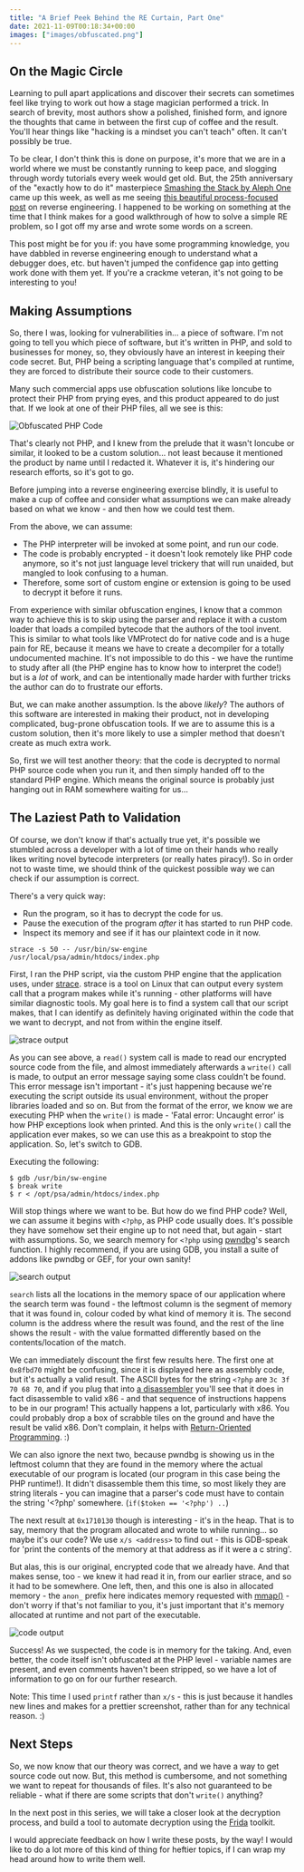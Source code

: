 ```yaml
---
title: "A Brief Peek Behind the RE Curtain, Part One"
date: 2021-11-09T00:18:34+00:00
images: ["images/obfuscated.png"]
---
```


## On the Magic Circle

Learning to pull apart applications and discover their secrets can sometimes
feel like trying to work out how a stage magician performed a trick. In search of brevity,
most authors show a polished, finished form, and ignore the thoughts that
came in between the first cup of coffee and the result. You'll hear
things like "hacking is a mindset you can't teach" often. It can't possibly be
true.

To be clear, I don't think this is done on purpose, it's more that we are in a
world where we must be constantly running to keep pace, and slogging through
wordy tutorials every week would get old. But, the 25th anniversary of
the "exactly how to do it" masterpiece 
[Smashing the Stack by Aleph One](http://phrack.org/issues/49/14.html) came up
this week, as well as me seeing 
[this beautiful process-focused post](https://margin.re/media/an-opinionated-guide-on-how-to-reverse-engineer-software-part-1.aspx)
on reverse engineering. I happened to be working on something at the time that I
think makes for a good walkthrough of how to solve a simple RE problem, so I
got off my arse and wrote some words on a screen.

This post might be for you if: you have some programming knowledge, you have
dabbled in reverse engineering enough to understand what a debugger does, etc.
but haven't jumped the confidence gap into getting work done with them yet. If you're a
crackme veteran, it's not going to be interesting to you!

## Making Assumptions

So, there I was, looking for vulnerabilities in... a piece of software. I'm not
going to tell you which piece of software, but it's written in PHP, and sold to
businesses for money, so, they obviously have an interest in keeping their code
secret. But, PHP being a scripting language that's compiled at runtime, they
are forced to distribute their source code to their customers.

Many such commercial apps use obfuscation solutions like Ioncube to protect
their PHP from prying eyes, and this product appeared to do just that. If we
look at one of their PHP files, all we see is this:

![Obfuscated PHP Code](/images/obfuscated.png)

That's clearly not PHP, and I knew from the prelude that it wasn't Ioncube or
similar, it looked to be a custom solution... not least because it mentioned the
product by name until I redacted it. Whatever it is, it's hindering our research efforts, so it's
got to go.

Before jumping into a reverse engineering exercise blindly, it is useful to
make a cup of coffee and consider what assumptions we can make already based on
what we know - and then how we could test them.

From the above, we can assume:

* The PHP interpreter will be invoked at some point, and run our code.
* The code is probably encrypted - it doesn't look remotely like PHP code
  anymore, so it's not just language level trickery that will run unaided,
  but mangled to look confusing to a human.
* Therefore, some sort of custom engine or extension is going to be used
  to decrypt it before it runs.

From experience with similar obfuscation engines, I know that a common way to
achieve this is to skip using the parser and replace it with a
custom loader that loads a compiled bytecode that the authors of the tool
invent. This is similar to what tools like VMProtect do for native code
and is a huge pain for RE, because it means we have to create a decompiler for
a totally undocumented machine. It's not impossible to do this - we have the runtime
to study after all (the PHP engine has to know how to interpret the
code!) but is a *lot* of work, and can be intentionally made harder with further
tricks the author can do to frustrate our efforts.

But, we can make another assumption. Is the above *likely*? The authors of this
software are interested in making their product, not in developing
complicated, bug-prone obfuscation tools. If we are to assume this is a
custom solution, then it's more likely to use a simpler method that doesn't
create as much extra work.

So, first we will test another theory: that the code is decrypted to normal
PHP source code when you run it, and then simply handed off to the standard PHP
engine. Which means the original source is probably just hanging out in RAM somewhere
waiting for us...

## The Laziest Path to Validation

Of course, we don't know if that's actually true yet, it's possible we stumbled
across a developer with a lot of time on their hands who really likes writing
novel bytecode interpreters (or really hates piracy!). So in order not to waste time,
we should think of the quickest possible way we can check if our assumption is
correct.

There's a very quick way:

* Run the program, so it has to decrypt the code for us.
* Pause the execution of the program *after* it has started to run PHP code.
* Inspect its memory and see if it has our plaintext code in it now.

```
strace -s 50 -- /usr/bin/sw-engine /usr/local/psa/admin/htdocs/index.php
```

First, I ran the PHP script, via the custom PHP engine that the
application uses, under [strace](https://en.wikipedia.org/wiki/Strace). strace
is a tool on Linux that can output every system call that a program makes
while it's running - other platforms will have similar diagnostic tools. My
goal here is to find a system call that our script makes, that I can identify
as definitely having originated within the code that we want to decrypt, and not from
within the engine itself.

![strace output](/images/strace.png)

As you can see above, a `read()` system call is made to read our encrypted source
code from the file, and almost immediately afterwards a `write()` call is
made, to output an error message saying some class couldn't be found. This error
message isn't important - it's just happening because we're executing the
script
outside its usual environment, without the proper libraries loaded and so on.
But from the format of the error, we know we are executing PHP when the `write()`
is made - 'Fatal error: Uncaught error' is how PHP exceptions look when printed. And this is the
only `write()` call the application ever makes, so we can use this as a
breakpoint to stop the application. So, let's switch to GDB.

Executing the following:

```
$ gdb /usr/bin/sw-engine
$ break write
$ r < /opt/psa/admin/htdocs/index.php
```
Will stop things where we want to be. But how do we find PHP code? Well, we can
assume it begins with `<?php`, as PHP code usually does. It's possible they
have somehow set their engine up to not need that, but again - start with
assumptions. So, we search memory for `<?php` using
[pwndbg](https://github.com/pwndbg/pwndbg)'s search function. I highly
recommend, if you are using GDB, you install a suite of addons like pwndbg or
GEF, for your own sanity!

![search output](/images/search1.png)

`search` lists all the locations in the memory space of our application where the
search term was found - the leftmost column is the segment of memory that it
was found in, colour coded by what kind of memory it is. The second column is
the address where the result was found, and the rest of the line shows the
result - with the value formatted differently based on the contents/location of the match.

We can immediately discount the first few results here. The first one at
`0x8fbd70` might be confusing, since it is displayed here as assembly code, but it's actually a valid result.
The ASCII bytes for the string `<?php` are `3c 3f 70 68 70`, and if you plug
that into [a disassembler](https://onlinedisassembler.com/odaweb/) you'll see
that it does in fact disassemble to valid x86 - and that sequence of instructions happens to be in
our program! This actually happens a lot, particularly with x86. You could
probably drop a box of scrabble tiles on the ground and have the result be valid x86.
Don't complain, it helps with
[Return-Oriented Programming](https://en.wikipedia.org/wiki/Return-oriented_programming). :)

We can also ignore the next two, because pwndbg is showing us in the leftmost
column that they are found in the memory where the actual executable of our
program is located (our program in this case being the PHP runtime!). It didn't
disassemble them this time, so most likely they are string literals - you can
imagine that a parser's code must have to contain the string '<?php' somewhere. 
(`if($token == '<?php') ..`)

The next result at `0x1710130` though is interesting - it's in the heap. That is to say, memory
that the program allocated and wrote to while running... so maybe it's our
code? We use `x/s <address>` to find out - this is GDB-speak for 'print the
contents of the memory at that address as if it were a c string'.

But alas, this is our original, encrypted code that we already have. And that
makes sense, too - we knew it had read it in, from our earlier strace, and so it had to be
somewhere. One left, then, and this one is also in allocated memory -
the `anon_` prefix here indicates memory requested with
[mmap()](https://man7.org/linux/man-pages/man2/mmap.2.html) - don't worry if
that's not familiar to you, it's just important that it's memory allocated at
runtime and not part of the executable.

![code output](/images/search2.png)

Success! As we suspected, the code is in memory for the taking. And, even
better, the code itself isn't obfuscated at the PHP level - variable names are
present, and even comments haven't been stripped, so we have a lot of
information to go on for our further research.

Note: This time I used `printf` rather than `x/s` - this is just because it
handles new lines and makes for a prettier screenshot, rather than for any
technical reason. :)

## Next Steps

So, we now know that our theory was correct, and we have a way to get source
code out now. But, this method is cumbersome, and not something we want to
repeat for thousands of files. It's also not guaranteed to be reliable - what if
there are some scripts that don't `write()` anything?

In the next post in this series, we will take a closer look at the decryption
process, and build a tool to automate decryption using
the [Frida](https://github.com/frida) toolkit.

I would appreciate feedback on how I write these posts, by the way! I would
like to do a lot more of this kind of thing for heftier topics, if I can wrap
my head around how to write them well.
